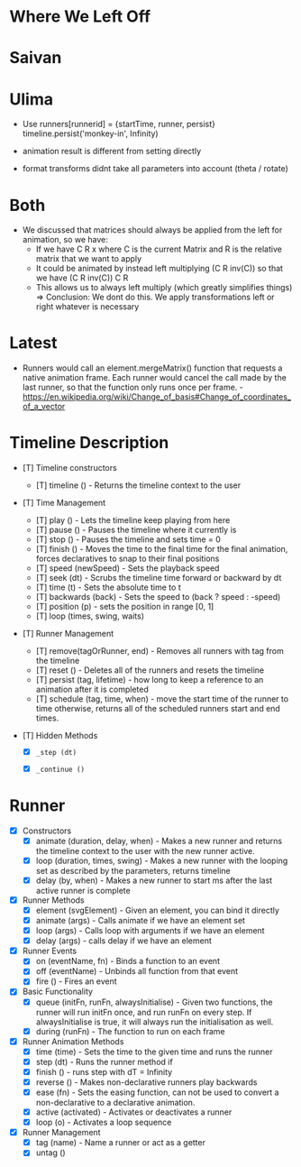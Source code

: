 

# Where We Left Off

Saivan
======


Ulima
=====
- Use runners[runnerid] = {startTime, runner, persist}
timeline.persist('monkey-in', Infinity)


- animation result is different from setting directly
- format transforms didnt take all parameters into account (theta / rotate)

Both
====
- We discussed that matrices should always be applied from the left for animation, so we have:
    - If we have C R x where C is the current Matrix and R is the relative matrix that we want to apply
    - It could be animated by instead left multiplying (C R inv(C)) so that we have (C R inv(C)) C R
    - This allows us to always left multiply (which greatly simplifies things)
    => Conclusion: We dont do this. We apply transformations left or right whatever is necessary

Latest
======
- Runners would call an element.mergeMatrix() function that requests a native animation frame. Each runner would cancel the call made by the last runner, so that the function only runs once per frame.
-https://en.wikipedia.org/wiki/Change_of_basis#Change_of_coordinates_of_a_vector



# Timeline Description

- [T] Timeline constructors
  - [T] timeline () - Returns the timeline context to the user

- [T] Time Management
    - [T] play () - Lets the timeline keep playing from here
    - [T] pause () - Pauses the timeline where it currently is
    - [T] stop () - Pauses the timeline and sets time = 0
    - [T] finish () - Moves the time to the final time for the final animation, forces declaratives to snap to their final positions
    - [T] speed (newSpeed) - Sets the playback speed
    - [T] seek (dt) - Scrubs the timeline time forward or backward by dt
    - [T] time (t) - Sets the absolute time to t
    - [T] backwards (back) - Sets the speed to (back ? speed : -speed)
    - [T] position (p) - sets the position in range [0, 1]
    - [T] loop (times, swing, waits)

- [T] Runner Management
    - [T] remove(tagOrRunner, end) - Removes all runners with tag from the timeline
    - [T] reset () - Deletes all of the runners and resets the timeline
    - [T] persist (tag, lifetime) - how long to keep a reference to an animation after it is completed
    - [T] schedule (tag, time, when) - move the start time of the runner to time otherwise, returns all of the scheduled runners start and end times.

- [T] Hidden Methods
    - [x] `_step (dt)`
    - [x] `_continue ()`


# Runner

- [x] Constructors
    - [x] animate (duration, delay, when) - Makes a new runner and returns the timeline context to the user with the new runner active.
    - [x] loop (duration, times, swing) - Makes a new runner with the looping set as described by the parameters, returns timeline
    - [x] delay (by, when) - Makes a new runner to start <by> ms after the last active runner is complete

- [x] Runner Methods
    - [x] element (svgElement) - Given an element, you can bind it directly
    - [x] animate (args) - Calls animate if we have an element set
    - [x] loop (args) - Calls loop with arguments if we have an element
    - [x] delay (args) - calls delay if we have an element

- [x] Runner Events
    - [x] on (eventName, fn) - Binds a function to an event
    - [x] off (eventName) - Unbinds all function from that event
    - [x] fire () - Fires an event

- [x] Basic Functionality
    - [x] queue (initFn, runFn, alwaysInitialise) - Given two functions, the runner will run initFn once, and run runFn on every step. If alwaysInitialise is true, it will always run the initialisation as well.
    - [x] during (runFn) - The function to run on each frame

- [x] Runner Animation Methods
    - [x] time (time) - Sets the time to the given time and runs the runner
    - [x] step (dt) - Runs the runner method if
    - [x] finish () - runs step with dT = Infinity
    - [x] reverse () - Makes non-declarative runners play backwards
    - [x] ease (fn) - Sets the easing function, can not be used to convert a non-declarative to a declarative animation.
    - [x] active (activated) - Activates or deactivates a runner
    - [x] loop (o) - Activates a loop sequence

- [x] Runner Management
    - [x] tag (name) - Name a runner or act as a getter
    - [x] untag ()
